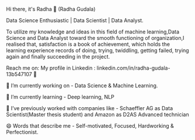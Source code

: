 Hi there, it's Radha 👋 (Radha Gudala)

Data Science Enthusiastic | Data Scientist | Data Analyst.

To utilize my knowledge and ideas in this field of machine learning,Data Science and Data Analyst toward the smooth functioning of organization,I realised that, satisfaction is a book of achievement, which holds the learning experience records of doing, trying, twiddling, getting failed, trying again and finally succeeding in the project.

Reach me on:
My profile in Linkedin : linkedin.com/in/radha-gudala-13b547107 💼


🔭 I’m currently working on - Data Science & Machine Learning.

🌱 I’m currently learning - Deep learning, NLP

👯 I’ve previously worked with companies like - Schaeffler AG as Data Scientist(Master thesis student) and Amazon as D2AS Advanced technician

😄 Words that describe me - Self-motivated, Focused, Hardworking & Perfectionist.
